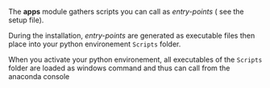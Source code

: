 The **apps** module gathers scripts you can call as *entry-points* ( see the setup file). 

During the installation, *entry-points* are generated as executable files then  place into your python environement `Scripts`  folder. 

When you activate your python environement, all executables of the `Scripts`  folder are loaded as windows command and thus can call from the anaconda console
